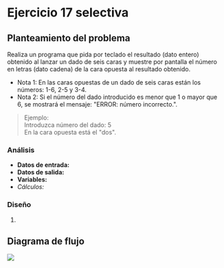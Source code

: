 # Ejercicio 17 selectiva

## Planteamiento del problema

Realiza un programa que pida por teclado el resultado (dato entero) obtenido al lanzar un dado de seis caras y muestre por pantalla el número en letras (dato cadena) de la cara opuesta al resultado obtenido.

- Nota 1: En las caras opuestas de un dado de seis caras están los números: 1-6, 2-5 y 3-4.
- Nota 2: Si el número del dado introducido es menor que 1 o mayor que 6, se mostrará el mensaje: "ERROR: número incorrecto.".

> Ejemplo: \
> Introduzca número del dado: 5 \
> En la cara opuesta está el "dos".

### Análisis

- **Datos de entrada:**
- **Datos de salida:**
- **Variables:**
- _Cálculos:_

### Diseño

1.

## Diagrama de flujo

![](url)
